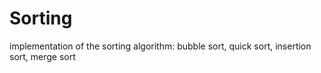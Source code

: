 # Sorting
implementation of the sorting algorithm: bubble sort, quick sort, insertion sort, merge sort
